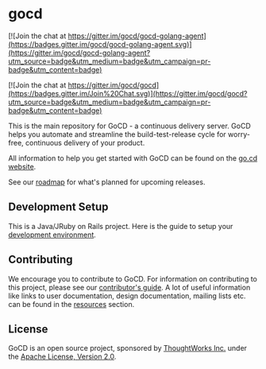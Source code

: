 # gocd

[![Join the chat at https://gitter.im/gocd/gocd-golang-agent](https://badges.gitter.im/gocd/gocd-golang-agent.svg)](https://gitter.im/gocd/gocd-golang-agent?utm_source=badge&utm_medium=badge&utm_campaign=pr-badge&utm_content=badge)

[![Join the chat at https://gitter.im/gocd/gocd](https://badges.gitter.im/Join%20Chat.svg)](https://gitter.im/gocd/gocd?utm_source=badge&utm_medium=badge&utm_campaign=pr-badge&utm_content=badge)

This is the main repository for GoCD - a continuous delivery server. GoCD helps you automate and streamline the build-test-release cycle for worry-free, continuous delivery of your product.

All information to help you get started with GoCD can be found on the [go.cd website](https://www.go.cd).

See our [roadmap](https://www.go.cd/roadmap/) for what's planned for upcoming releases.

## Development Setup

This is a Java/JRuby on Rails project. Here is the guide to setup your [development environment](https://developer.go.cd/current/2/2.1.html).

## Contributing

We encourage you to contribute to GoCD. For information on contributing to this project, please see our [contributor's guide](https://www.go.cd/contribute).
A lot of useful information like links to user documentation, design documentation, mailing lists etc. can be found in the [resources](https://www.go.cd/community/resources.html) section.

## License

GoCD is an open source project, sponsored by [ThoughtWorks Inc.](https://www.thoughtworks.com) under the [Apache License, Version 2.0](https://www.apache.org/licenses/LICENSE-2.0).
